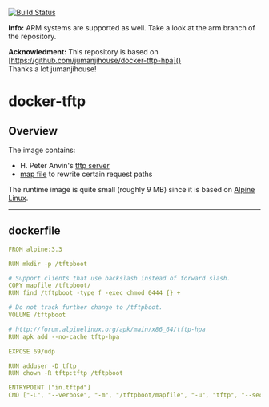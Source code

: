 [![Build Status](https://travis-ci.org/ckaserer/docker-tftp-hpa.svg?branch=master)](https://travis-ci.org/ckaserer/docker-tftp-hpa)

**Info:** ARM systems are supported as well. Take a look at the arm branch of the repository.

**Acknowledment:** This repository is based on [https://github.com/jumanjihouse/docker-tftp-hpa]() </br>
Thanks a lot jumanjihouse!

# docker-tftp

## Overview

The image contains:

* H. Peter Anvin's [tftp server](https://git.kernel.org/cgit/network/tftp/tftp-hpa.git/)
* [map file](src/mapfile) to rewrite certain request paths

The runtime image is quite small (roughly 9 MB) since it is based on
[Alpine Linux](https://www.alpinelinux.org/).

---

## dockerfile

```yaml
FROM alpine:3.3

RUN mkdir -p /tftpboot

# Support clients that use backslash instead of forward slash.
COPY mapfile /tftpboot/
RUN find /tftpboot -type f -exec chmod 0444 {} + 

# Do not track further change to /tftpboot.
VOLUME /tftpboot

# http://forum.alpinelinux.org/apk/main/x86_64/tftp-hpa
RUN apk add --no-cache tftp-hpa

EXPOSE 69/udp

RUN adduser -D tftp
RUN chown -R tftp:tftp /tftpboot

ENTRYPOINT ["in.tftpd"]
CMD ["-L", "--verbose", "-m", "/tftpboot/mapfile", "-u", "tftp", "--secure", "--ipv4", "/tftpboot"]
```